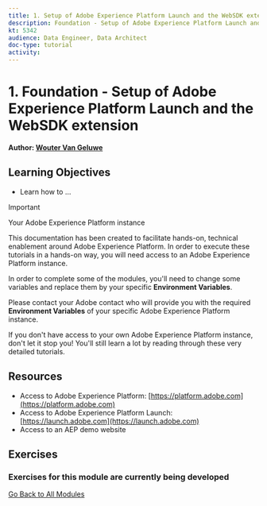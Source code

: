 ```yaml
---
title: 1. Setup of Adobe Experience Platform Launch and the WebSDK extension
description: Foundation - Setup of Adobe Experience Platform Launch and the WebSDK extension
kt: 5342
audience: Data Engineer, Data Architect
doc-type: tutorial
activity: 
---
```


# 1. Foundation - Setup of Adobe Experience Platform Launch and the WebSDK extension

**Author: [Wouter Van Geluwe](https://www.linkedin.com/in/woutervangeluwe/)**

## Learning Objectives

- Learn how to ...

>[!IMPORTANT]
>
>Your Adobe Experience Platform instance
>
>This documentation has been created to facilitate hands-on, technical enablement around Adobe Experience Platform. In order to execute these tutorials in a hands-on way, you will need access to an Adobe Experience Platform instance.
>
>In order to complete some of the modules, you'll need to change some variables and replace them by your specific **Environment Variables**. 
>
>Please contact your Adobe contact who will provide you with the required **Environment Variables** of your specific Adobe Experience Platform instance.
>
>If you don't have access to your own Adobe Experience Platform instance, don't let it stop you! You'll still learn a lot by reading through these very detailed tutorials.

## Resources

- Access to Adobe Experience Platform: [https://platform.adobe.com](https://platform.adobe.com)
- Access to Adobe Experience Platform Launch: [https://launch.adobe.com](https://launch.adobe.com)
- Access to an AEP demo website

## Exercises

### **Exercises for this module are currently being developed**

[Go Back to All Modules](../../overview.md)
